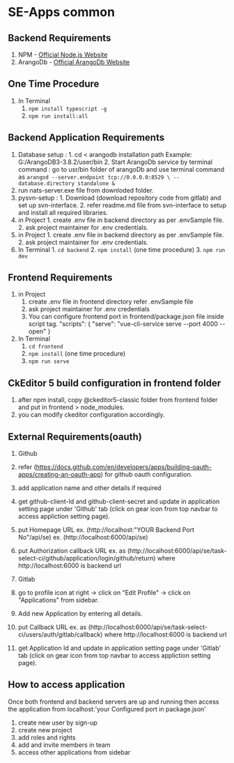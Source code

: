 # SE-Apps common

## Backend Requirements

1. NPM - [Official Node.js Website](https://nodejs.org/)
2. ArangoDb - [Official ArangoDb Website](https://www.arangodb.com/download/)

## One Time Procedure
1. In Terminal
   1. ``npm install typescript -g``
   2. ``npm run install:all``
   
## Backend Application Requirements
  1.  Database setup :
    1. cd < arangodb installation path 
      Example: G:/ArangoDB3-3.8.2/user/bin
    2.  Start ArangoDb service by terminal command : go to usr/bin folder of arangoDb   and use terminal command  as 
    ``arangod --server.endpoint tcp://0.0.0.0:8529 \ --database.directory standalone &``
  2. run nats-server.exe file from downloded folder.  
  3. pysvn-setup : 
    1. Download (download repository code from gitlab) and set up svn-interface.
    2. refer readme.md file from svn-interface to setup and install all required libraries.
  4. in Project
    1. create .env file in backend directory as per .envSample file.
    2. ask project maintainer for .env credentials.
  5. in Project
    1. create .env file in backend directory as per .envSample file.
    2. ask project maintainer for .env credentials.
  6. In Terminal
    1. ``cd backend``
    2. ``npm install`` (one time procedure)
    3. ``npm run dev``

## Frontend Requirements
1. in Project
   1. create .env file in frontend directory refer .envSample file
   2. ask project maintainer for .env credentials
   3. You can configure frontend port in frontend/package.json file inside script tag.
    "scripts": {
       "serve": "vue-cli-service serve --port 4000 --open"
    }
2. In Terminal
   1. ``cd frontend``
   1. ``npm install`` (one time procedure)
   2. ``npm run serve``
  
## CkEditor 5 build configuration in frontend folder
1. after npm install, copy @ckeditor5-classic folder from frontend folder and put in frontend > node_modules.
2. you can modify ckeditor configuration accordingly.


## External Requirements(oauth)
1. Github
 1. refer (https://docs.github.com/en/developers/apps/building-oauth-apps/creating-an-oauth-app) for github oauth configuration.
 2. add application name and other details if required
 3. get github-client-Id and github-client-secret and update in application setting page under 'Github' tab (click on gear icon from top navbar to access appliction setting page).
 4. put Homepage URL ex. (http://localhost:"YOUR Backend Port No"/api/se)  ex.  (http://localhost:6000/api/se) 
 5. put Authorization callback URL ex. as (http://localhost:6000/api/se/task-select-ci/github/application/login/github/return)  where http://localhost:6000 is backend url

2. Gitlab
 1. go to profile icon at right -> click on "Edit Profile" -> click on "Applications" from sidebar.
 2. Add new Application by entering all details.
 3. put Callback URL ex. as (http://localhost:6000/api/se/task-select-ci/users/auth/gitlab/callback) where http://localhost:6000 is backend url
 4. get Application Id and update in application setting page under 'Gitlab' tab (click on gear icon from top navbar to access appliction setting page).


## How to access application
Once both frontend and backend servers are up and running then access the application from localhost:'your Configured port in package.json'
 1. create new user by sign-up
 2. create new project 
 3. add roles and rights 
 4. add and invite members in team 
 5. access other applications from sidebar
 